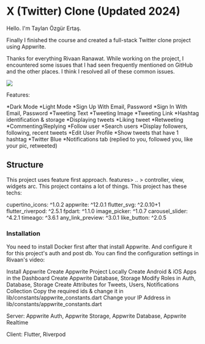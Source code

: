 # X (Twitter) Clone (Updated 2024)

Hello. I'm Taylan Özgür Ertaş. 

Finally I finished the course and created a full-stack Twitter clone project using Appwrite. 

Thanks for everything Rivaan Ranawat. While working on the project, I encountered some issues that I had seen frequently mentioned on GitHub and the other places. I think I resolved all of these common issues. 

![](https://resmim.net/cdn/2024/04/27/fohXwq.png)

Features: 

*Dark Mode
*Light Mode
*Sign Up With Email, Password
*Sign In With Email, Password
*Tweeting Text
*Tweeting Image
*Tweeting Link
*Hashtag identification & storage
*Displaying tweets
*Liking tweet
*Retweeting
*Commenting/Replying
*Follow user
*Search users
*Display followers, following, recent tweets
*Edit User Profile
*Show tweets that have 1 hashtag
*Twitter Blue
*Notifications tab (replied to you, followed you, like your pic, retweeted)

## Structure

This project uses feature first approach. features> .. > controller, view, widgets arc. This project contains a lot of things. This project has these techs: 

  cupertino_icons: ^1.0.2
  appwrite: ^12.0.1
  flutter_svg: ^2.0.10+1
  flutter_riverpod: ^2.5.1
  fpdart: ^1.1.0
  image_picker: ^1.0.7
  carousel_slider: ^4.2.1
  timeago: ^3.6.1
  any_link_preview: ^3.0.1
  like_button: ^2.0.5

### Installation 

You need to install Docker first after that install Appwrite. And configure it for this project's auth and post db. 
You can find the configuration settings in Rivaan's video:

Install Appwrite
Create Appwrite Project Locally
Create Android & iOS Apps in the Dashboard
Create Appwrite Database, Storage
Modify Roles in Auth, Database, Storage
Create Attributes for Tweets, Users, Notifications Collection
Copy the required ids & change it in lib/constants/appwrite_constants.dart
Change your IP Address in lib/constants/appwrite_constants.dart

Server: Appwrite Auth, Appwrite Storage, Appwrite Database, Appwrite Realtime

Client: Flutter, Riverpod
